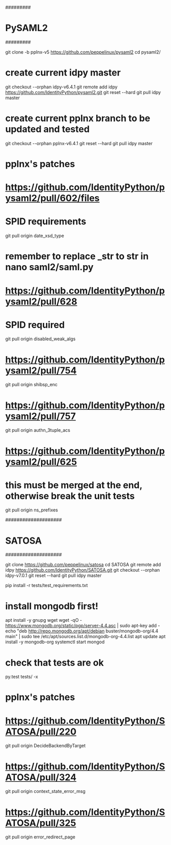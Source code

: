 #########
# PySAML2
#########

git clone -b pplnx-v5 https://github.com/peppelinux/pysaml2
cd pysaml2/

# create current idpy master 
git checkout --orphan idpy-v6.4.1
git remote add idpy https://github.com/IdentityPython/pysaml2.git
git reset --hard
git pull idpy master

# create current pplnx branch to be updated and tested
git checkout --orphan pplnx-v6.4.1
git reset --hard
git pull idpy master

# pplnx's patches
# https://github.com/IdentityPython/pysaml2/pull/602/files
# SPID requirements
git pull origin date_xsd_type
# remember to replace _str to str in nano saml2/saml.py

# https://github.com/IdentityPython/pysaml2/pull/628
# SPID required
git pull origin disabled_weak_algs

# https://github.com/IdentityPython/pysaml2/pull/754
git pull origin shibsp_enc

# https://github.com/IdentityPython/pysaml2/pull/757
git pull origin  authn_3tuple_acs

# https://github.com/IdentityPython/pysaml2/pull/625
# this must be merged at the end, otherwise break the unit tests
git pull origin ns_prefixes  


####################
# SATOSA
####################

git clone https://github.com/peppelinux/satosa
cd SATOSA
git remote add idpy https://github.com/IdentityPython/SATOSA.git
git checkout --orphan idpy-v7.0.1
git reset --hard
git pull idpy master

pip install -r tests/test_requirements.txt 

# install mongodb first!
apt install -y gnupg wget
wget -qO - https://www.mongodb.org/static/pgp/server-4.4.asc | sudo apt-key add -
echo "deb http://repo.mongodb.org/apt/debian buster/mongodb-org/4.4 main" | sudo tee /etc/apt/sources.list.d/mongodb-org-4.4.list
apt update
apt install -y mongodb-org
systemctl start mongod

# check that tests are ok
py.test tests/ -x

# pplnx's patches
# https://github.com/IdentityPython/SATOSA/pull/220
git pull origin DecideBackendByTarget

# https://github.com/IdentityPython/SATOSA/pull/324
git pull origin context_state_error_msg

# https://github.com/IdentityPython/SATOSA/pull/325
git pull origin error_redirect_page
